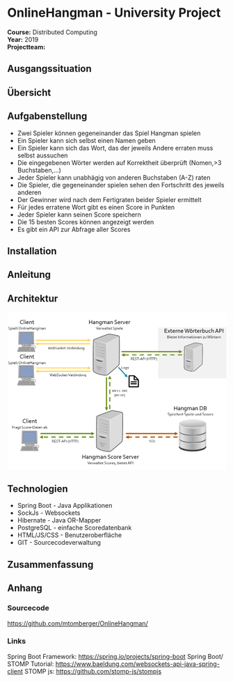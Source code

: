 # OnlineHangman - University Project
__Course:__ Distributed Computing  
__Year:__ 2019  
__Projectteam:__  

## Ausgangssituation
## Übersicht
## Aufgabenstellung
* Zwei Spieler können gegeneinander das Spiel Hangman spielen
* Ein Spieler kann sich selbst einen Namen geben
* Ein Spieler kann sich das Wort, das der jeweils Andere erraten muss selbst aussuchen
* Die eingegebenen Wörter werden auf Korrektheit überprüft (Nomen,>3 Buchstaben,...)
* Jeder Spieler kann unabhägig von anderen Buchstaben (A-Z) raten
* Die Spieler, die gegeneinander spielen sehen den Fortschritt des jeweils anderen
* Der Gewinner wird nach dem Fertigraten beider Spieler ermittelt
* Für jedes erratene Wort gibt es einen Score in Punkten
* Jeder Spieler kann seinen Score speichern
* Die 15 besten Scores können angezeigt werden
* Es gibt ein API zur Abfrage aller Scores
## Installation
## Anleitung
## Architektur
![Architektur-Bild][architecture]
## Technologien
* Spring Boot - Java Applikationen
* SockJs - Websockets
* Hibernate - Java OR-Mapper
* PostgreSQL - einfache Scoredatenbank
* HTML/JS/CSS - Benutzeroberfläche
* GIT - Sourcecodeverwaltung
## Zusammenfassung
## Anhang
### Sourcecode
https://github.com/mtomberger/OnlineHangman/
### Links
Spring Boot Framework: https://spring.io/projects/spring-boot
Spring Boot/ STOMP Tutorial: https://www.baeldung.com/websockets-api-java-spring-client
STOMP js: https://github.com/stomp-js/stompjs


[architecture]: https://github.com/mtomberger/OnlineHangman/blob/master/architecture.png "Architektur"




